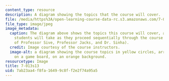```yaml
---
content_type: resource
description: A diagram showing the topics that the course will cover.
file: /media/https%3A/open-learning-course-data-rc.s3.amazonaws.com/7-013-introductory-biology-spring-2013/7ab23aa4f8fa16499c8ff2e2f74a95a5_7-013s13.jpg
file_type: image/jpeg
image_metadata:
  caption: The diagram above shows the topics this course will cover, and the journey
    students will take as they proceed sequentially through the course (Image courtesy
    of Professor Sive, Professor Jacks, and Dr. Sinha).
  credit: Image courtesy of the course instructors.
  image-alt: a diagram showing the course topics in yellow circles, arranged as spaces
    on a game board, on an orange background.
resourcetype: Image
title: 7-013s13
uid: 7ab23aa4-f8fa-1649-9c8f-f2e2f74a95a5
---
```

